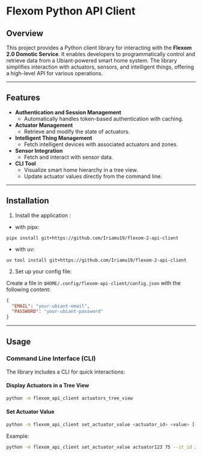 # Flexom Python API Client

## Overview

This project provides a Python client library for interacting with the **Flexom 2.0 Domotic Service**. It enables developers to programmatically control and retrieve data from a Ubiant-powered smart home system. The library simplifies interaction with actuators, sensors, and intelligent things, offering a high-level API for various operations.

---

## Features

- **Authentication and Session Management**
  - Automatically handles token-based authentication with caching.
- **Actuator Management**
  - Retrieve and modify the state of actuators.
- **Intelligent Thing Management**
  - Fetch intelligent devices with associated actuators and zones.
- **Sensor Integration**
  - Fetch and interact with sensor data.
- **CLI Tool**
  - Visualize smart home hierarchy in a tree view.
  - Update actuator values directly from the command line.

---

## Installation

1. Install the application :

- with pipx:

```
pipx install git+https://github.com/Iriamu19/flexom-2-api-client
```

- with uv:

```
uv tool install git+https://github.com/Iriamu19/flexom-2-api-client
```

2. Set up your config file:

Create a file in `$HOME/.config/flexom-api-client/config.json` with the following content:

```json
{
  "EMAIL": "your-ubiant-email",
  "PASSWORD": "your-ubiant-password"
}
```

---

## Usage

### Command Line Interface (CLI)

The library includes a CLI for quick interactions:

#### Display Actuators in a Tree View
```bash
python -m flexom_api_client actuators_tree_view
```

#### Set Actuator Value
```bash
python -m flexom_api_client set_actuator_value <actuator_id> <value> [--it_id <it_id>]
```

Example:
```bash
python -m flexom_api_client set_actuator_value actuator123 75 --it_id intelligentThing456
```
